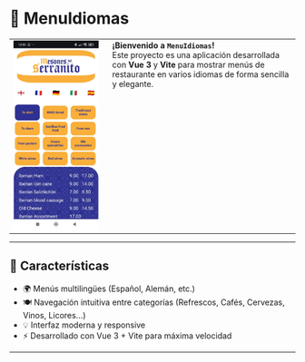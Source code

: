 # 📱 MenuIdiomas

<table>
  <tr>
    <td style="vertical-align: top; width: 160px;">
      <img src="img/Foto-movil.jpeg" alt="imagen en móvil" width="150"/>
    </td>
    <td style="vertical-align: top;">
      <b>¡Bienvenido a <code>MenuIdiomas</code>!</b><br>
      Este proyecto es una aplicación desarrollada con <b>Vue 3</b> y <b>Vite</b> para mostrar menús de restaurante en varios idiomas de forma sencilla y elegante.
    </td>
  </tr>
</table>

---

## 🚀 Características

- 🌍 Menús multilingües (Español, Alemán, etc.)
- 🍽️ Navegación intuitiva entre categorías (Refrescos, Cafés, Cervezas, Vinos, Licores...)
- 💡 Interfaz moderna y responsive
- ⚡️ Desarrollado con Vue 3 + Vite para máxima velocidad

---
